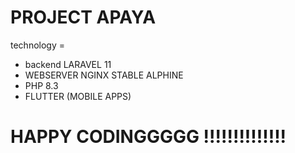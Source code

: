 # PROJECT APAYA

technology =
- backend LARAVEL 11
- WEBSERVER NGINX STABLE ALPHINE
- PHP 8.3 
- FLUTTER (MOBILE APPS)

# HAPPY CODINGGGGG !!!!!!!!!!!!!!